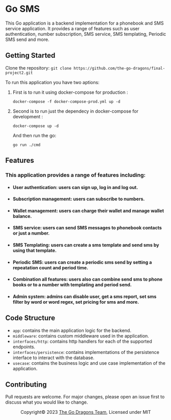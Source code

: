# Go SMS

This Go application is a backend implementation for a phonebook and SMS service application. It provides a range of features such as user authentication, number subscription, SMS service, SMS templating, Periodic SMS send and more.

## Getting Started

Clone the repository:
`git clone https://github.com/the-go-dragons/final-project2.git`

To run this application you have two aptions:

1. First is to run it using docker-compose for production :

    ```shell
    docker-compose -f docker-compose-prod.yml up -d
    ```
2. Second is to run just the dependecy in docker-compose for development :

	```shell
    docker-compose up -d
    ```
    And then run the go:

    ```shell
    go run ./cmd
    ```

## Features

### This application provides a range of features including:

- #### User authentication: users can sign up, log in and log out.
- #### Subscription management: users can subscribe to numbers.
- #### Wallet management: users can charge their wallet and manage wallet balance.
- #### SMS service: users can send SMS messages to phonebook contacts or just a number.
- #### SMS Templating: users can create a sms template and send sms by using that template.
- #### Periodic SMS: users can create a periodic sms send by setting a repeatation count and period time.
- #### Combination all features: users also can combine send sms to phone books or to a number with templating and period send.
- #### Admin system: admins can disable user, get a sms report, set sms filter by word or word regex, set pricing for sms and more.

## Code Structure

- `app`: contains the main application logic for the backend.
- `middleware`: contains custom middleware used in the application.
- `interfaces/http`: contains http handlers for each of the supported endpoints.
- `interfaces/persistence`: contains implementations of the persistence interface to interact with the database.
- `usecase`: contains the business logic and use case implementation of the application.

## Contributing

Pull requests are welcome. For major changes, please open an issue first to discuss what you would like to change.

<p style="text-align: center; width: 100%; ">Copyright&copy; 2023 <a href="https://github.com/the-go-dragons">The Go Dragons Team</a>, Licensed under MIT</p>